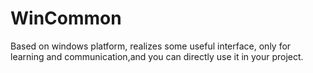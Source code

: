 # WinCommon
Based on windows platform, realizes some useful interface, only for learning and communication,and you can directly use it in your project.
